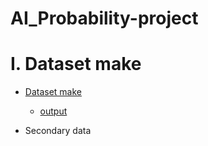 # AI_Probability-project

# I. Dataset make
  
  - [Dataset make](https://github.com/ROKORORI/AI_Probability-project/blob/master/lotto_dataset_make.py)
      
      - [output](https://github.com/ROKORORI/AI_Probability-project/blob/master/lotto%20%7E%201092.csv)

  - Secondary data
